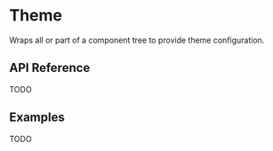 # Theme

Wraps all or part of a component tree to provide theme configuration.

## API Reference

TODO

## Examples

TODO
